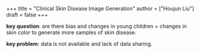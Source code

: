 +++
title = "Clinical Skin Disease Image Generation"
author = ["Houjun Liu"]
draft = false
+++

**key question**: are there bias and changes in young children + changes in skin color to generate more samples of skin disease.

**key problem**: data is not available and lack of data sharing.
